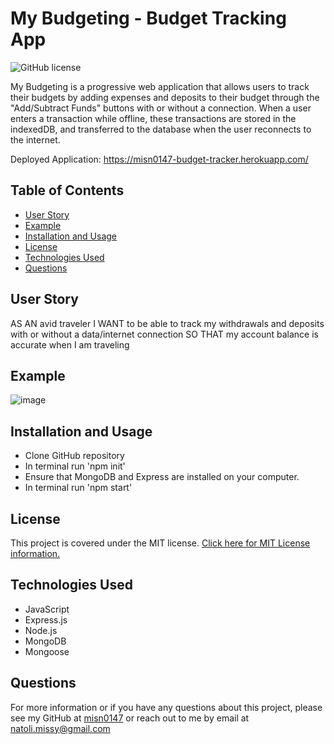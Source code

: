 # My Budgeting - Budget Tracking App
![GitHub license](https://img.shields.io/badge/License-MIT-blue.svg)

My Budgeting is a progressive web application that allows users to track their budgets by adding expenses and deposits to their budget through the "Add/Subtract Funds" buttons with or without a connection. When a user enters a transaction while offline, these transactions are stored in the indexedDB, and transferred to the database when the user reconnects to the internet.

Deployed Application: https://misn0147-budget-tracker.herokuapp.com/

## Table of Contents
* [User Story](#User-Story)
* [Example](#Example)
* [Installation and Usage](#Installation-and-Usage)
* [License](#License)
* [Technologies Used](#Technologies-Used)
* [Questions](#Questions)

## User Story
AS AN avid traveler
I WANT to be able to track my withdrawals and deposits with or without a data/internet connection
SO THAT my account balance is accurate when I am traveling 

## Example
![image](https://user-images.githubusercontent.com/79875711/126920275-c06d6d90-5bad-4291-949a-486516c1d42c.png)

## Installation and Usage
* Clone GitHub repository
* In terminal run 'npm init'
* Ensure that MongoDB and Express are installed on your computer.
* In terminal run 'npm start'

## License
This project is covered under the MIT license.
[Click here for MIT License information.](https://mit-license.org/)

## Technologies Used
* JavaScript
* Express.js
* Node.js
* MongoDB
* Mongoose

## Questions
For more information or if you have any questions about this project, please see my GitHub at [misn0147](https://github.com/misn0147) or reach out to me by email at natoli.missy@gmail.com
